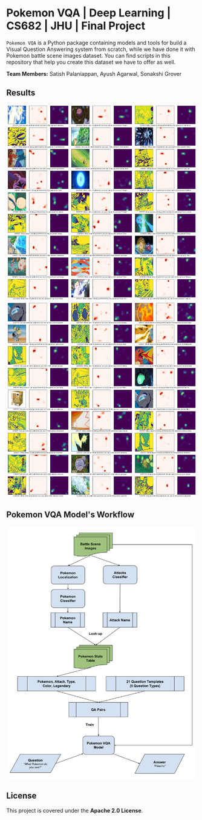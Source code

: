 # Pokemon VQA | Deep Learning | CS682 | JHU | Final Project

`Pokemon VQA` is a Python package containing models and tools for build a Visual Question Answering system from scratch, while we have done it with Pokemon battle scene images dataset. You can find scripts in this repository that help you create this dataset we have to offer as well.

**Team Members:** Satish Palaniappan, Ayush Agarwal, Sonakshi Grover

## Results

![Pokemon VQA Results](results/results_9x9_0.png)
![Pokemon VQA Results](results/results_9x9_1.png)

## Pokemon VQA Model's Workflow
![Pokemon VQA Workflow](VQA_Pokemon_Workflow.jpg)

## License

This project is covered under the **Apache 2.0 License**.
